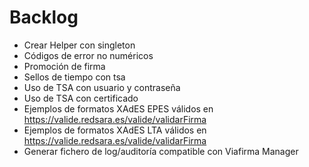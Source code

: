 # Backlog

* Crear Helper con singleton
* Códigos de error no numéricos
* Promoción de firma
* Sellos de tiempo con tsa
* Uso de TSA con usuario y contraseña
* Uso de TSA con certificado
* Ejemplos de formatos XAdES EPES válidos en https://valide.redsara.es/valide/validarFirma
* Ejemplos de formatos XAdES LTA válidos en https://valide.redsara.es/valide/validarFirma
* Generar fichero de log/auditoría compatible con Viafirma Manager
